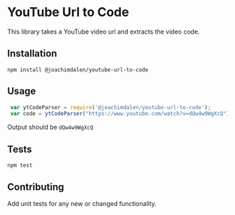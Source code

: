 YouTube Url to Code
=========

This library takes a YouTube video url and extracts the video code.

## Installation

  `npm install @joachimdalen/youtube-url-to-code`

## Usage

   ```javascript
    var ytCodeParser = require('@joachimdalen/youtube-url-to-code');
    var code = ytCodeParser("https://www.youtube.com/watch?v=dQw4w9WgXcQ");
   ```
  
  
  Output should be `dQw4w9WgXcQ`


## Tests

  `npm test`

## Contributing
 Add unit tests for any new or changed functionality.